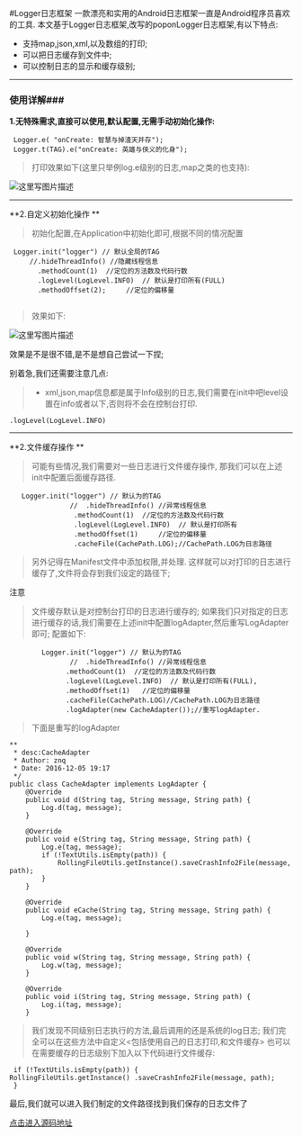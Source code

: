 #Logger日志框架
一款漂亮和实用的Android日志框架一直是Android程序员喜欢的工具.
本文基于Logger日志框架,改写的poponLogger日志框架,有以下特点:

 - 支持map,json,xml,以及数组的打印;
 - 可以把日志缓存到文件中;
 - 可以控制日志的显示和缓存级别;

-------------------
### 使用详解###
 **1.无特殊需求,直接可以使用,默认配置,无需手动初始化操作:**
```
 Logger.e( "onCreate: 智慧与掉渣天并存");
 Logger.t(TAG).e("onCreate: 英雄与侠义的化身");
```
>打印效果如下(这里只举例log.e级别的日志,map之类的也支持):
>
![这里写图片描述](http://img.blog.csdn.net/20161205182002067)

-------------------

 **2.自定义初始化操作 **
 >  初始化配置,在Application中初始化即可,根据不同的情况配置
```
 Logger.init("logger") // 默认全局的TAG
     //.hideThreadInfo() //隐藏线程信息
       .methodCount(1)  //定位的方法数及代码行数
       .logLevel(LogLevel.INFO)  // 默认是打印所有(FULL)                                                      
       .methodOffset(2);     //定位的偏移量
     
```
>效果如下:
>
![这里写图片描述](http://img.blog.csdn.net/20161205185245145)


效果是不是很不错,是不是想自己尝试一下捏;

别着急,我们还需要注意几点:

 > - xml,json,map信息都是属于Info级别的日志,我们需要在init中吧level设置在info或者以下,否则将不会在控制台打印.
 

```
.logLevel(LogLevel.INFO)
```


----------
 **2.文件缓存操作 **
>可能有些情况,我们需要对一些日志进行文件缓存操作,
>那我们可以在上述init中配置后面缓存路径.

```
   Logger.init("logger") // 默认为的TAG
               //  .hideThreadInfo() //异常线程信息
                .methodCount(1)  //定位的方法数及代码行数
                .logLevel(LogLevel.INFO)  // 默认是打印所有
                .methodOffset(1)     //定位的偏移量
                .cacheFile(CachePath.LOG);//CachePath.LOG为日志路径
```
>另外记得在Manifest文件中添加权限,并处理.
>这样就可以对打印的日志进行缓存了,文件将会存到我们设定的路径下;

注意  
>文件缓存默认是对控制台打印的日志进行缓存的;
>如果我们只对指定的日志进行缓存的话,我们需要在上述init中配置logAdapter,然后重写LogAdapter即可;
配置如下:

```
        Logger.init("logger") // 默认为的TAG
               //  .hideThreadInfo() //异常线程信息
              .methodCount(1)  //定位的方法数及代码行数
              .logLevel(LogLevel.INFO)  // 默认是打印所有(FULL),
              .methodOffset(1)   //定位的偏移量      
              .cacheFile(CachePath.LOG)//CachePath.LOG为日志路径
              .logAdapter(new CacheAdapter());//重写logAdapter.
```
>下面是重写的logAdapter
```
**
 * desc:CacheAdapter
 * Author: znq
 * Date: 2016-12-05 19:17
 */
public class CacheAdapter implements LogAdapter {
    @Override
    public void d(String tag, String message, String path) {
        Log.d(tag, message);
    }

    @Override
    public void e(String tag, String message, String path) {
        Log.e(tag, message);
        if (!TextUtils.isEmpty(path)) {
            RollingFileUtils.getInstance().saveCrashInfo2File(message, path);
        }
    }

    @Override
    public void eCache(String tag, String message, String path) {
        Log.e(tag, message);
       
    }

    @Override
    public void w(String tag, String message, String path) {
        Log.w(tag, message);
    }

    @Override
    public void i(String tag, String message, String path) {
        Log.i(tag, message);
    }

```

>我们发现不同级别日志执行的方法,最后调用的还是系统的log日志;
>我们完全可以在这些方法中自定义<包括使用自己的日志打印,和文件缓存>
>也可以在需要缓存的日志级别下加入以下代码进行文件缓存:
```
 if (!TextUtils.isEmpty(path)) {                  RollingFileUtils.getInstance() .saveCrashInfo2File(message, path);
 }
```
最后,我们就可以进入我们制定的文件路径找到我们保存的日志文件了

[点击进入源码地址](https://github.com/zybieku/Logger)
